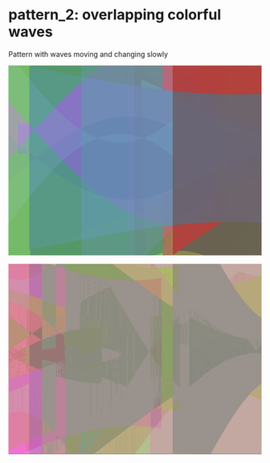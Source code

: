 # pattern_2: overlapping colorful waves

Pattern with waves moving and changing slowly

![pattern_2 screenshot](/screenshots/screenshot_pattern_2.png)

![pattern_2 gif](/screenshots/pattern_2_compressed.gif)
